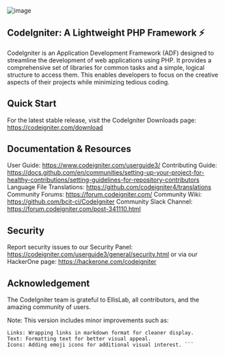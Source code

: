 ![image](https://github.com/RifqiMuafa20/jadwal-event-landing-page/assets/118341868/4ed11f4a-f650-4c5a-9442-c6138eedfb32)

## CodeIgniter: A Lightweight PHP Framework ⚡️
CodeIgniter is an Application Development Framework (ADF) designed to streamline the development of web applications using PHP. It provides a comprehensive set of libraries for common tasks and a simple, logical structure to access them. This enables developers to focus on the creative aspects of their projects while minimizing tedious coding.

## Quick Start
For the latest stable release, visit the CodeIgniter Downloads page: https://codeigniter.com/download

## Documentation & Resources
User Guide: https://www.codeigniter.com/userguide3/
Contributing Guide: https://docs.github.com/en/communities/setting-up-your-project-for-healthy-contributions/setting-guidelines-for-repository-contributors
Language File Translations: https://github.com/codeigniter4/translations
Community Forums: https://forum.codeigniter.com/
Community Wiki: https://github.com/bcit-ci/CodeIgniter
Community Slack Channel: https://forum.codeigniter.com/post-341110.html

## Security
Report security issues to our Security Panel: https://codeigniter.com/userguide3/general/security.html or via our HackerOne page: https://hackerone.com/codeigniter

## Acknowledgement
The CodeIgniter team is grateful to EllisLab, all contributors, and the amazing community of users.

Note: This version includes minor improvements such as:

``` Headings: Using markdown formatting for better readability.
Links: Wrapping links in markdown format for cleaner display.
Text: Formatting text for better visual appeal.
Icons: Adding emoji icons for additional visual interest. ```
